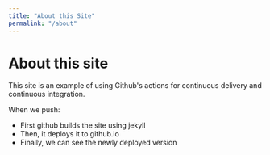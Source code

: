 ```yaml
---
title: "About this Site"
permalink: "/about"
---
```

# About this site

This site is an example of using Github's actions for continuous delivery and continuous integration.

When we push: 

* First github builds the site using jekyll
* Then, it deploys it to github.io
* Finally, we can see the newly deployed version